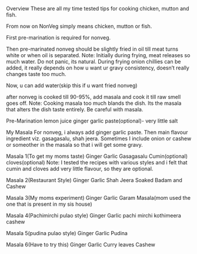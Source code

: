 Overview
These are all my time tested tips for cooking chicken, mutton and fish.

From now on NonVeg simply means chicken, mutton or fish.

First pre-marination is required for nonveg.

Then pre-marinated nonveg should be slightly fried in oil till meat turns white or when oil is separated. 
Note: Initially during frying, meat releases so much water. Do not panic, its natural. During frying onion chillies can be added, it really depends on how u want ur gravy consistency, doesn’t really changes taste too much.

Now, u can add water(skip this if u want fried nonveg)

after nonveg is cooked till 90-95%, add masala and cook it till raw smell goes off.
Note: Cooking masala too much blands the dish. Its the masala that alters the dish taste entirely. Be careful with masala.


Pre-Marination
lemon juice
ginger garlic paste(optional)- very little
salt



My Masala
For nonveg, i always add ginger garlic paste. Then main flavour ingredient viz. gasagasalu, shah jeera. Sometimes I include onion or cashew or someother in the masala so that i will get some gravy.

Masala 1(To get my moms taste)
Ginger
Garlic
Gasagasalu
Cumin(optional)
cloves(optional)
Note: I tested the recipes with various styles and i felt that cumin and cloves add very little flavour, so they are optional.

Masala 2(Restaurant Style)
Ginger
Garlic
Shah Jeera
Soaked Badam and Cashew

Masala 3(My moms experiment)
Ginger
Garlic
Garam Masala(mom used the one that is present in my sis house)

Masala 4(Pachimirchi pulao style)
Ginger
Garlic
pachi mirchi
kothimeera
cashew

Masala 5(pudina pulao style)
Ginger
Garlic
Pudina

Masala 6(Have to try this)
Ginger
Garlic
Curry leaves
Cashew


